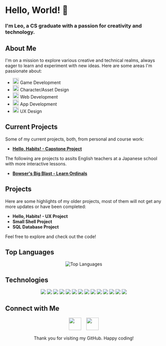 # Hello, World! 👋

### I'm Leo, a CS graduate with a passion for creativity and technology.

## About Me
 
I'm on a mission to explore various creative and technical realms, always eager to learn and experiment with new ideas. Here are some areas I'm passionate about:

- <img src="https://img.icons8.com/?size=100&id=39848&format=png&color=000000" alt="Unity Icon" width="20" height="20"/> Game Development
- <img src="https://img.icons8.com/?size=100&id=65231&format=png&color=000000" alt="Blender Icon" width="20" height="20"/> Character/Asset Design  
- <img src="https://img.icons8.com/color/48/000000/visual-studio-code-2019.png" alt="VS Code Icon" width="20" height="20"/> Web Development
- <img src="https://img.icons8.com/color/48/000000/swift.png" alt="Swift Icon" width="20" height="20"/> App Development
- <img src="https://img.icons8.com/color/48/000000/figma" alt="Figma Icon" width="20" height="20"/> UX Design

## Current Projects
Some of my current projects, both, from personal and course work:

- [**Hello, Habits! - Capstone Project**](https://github.com/hellogaray/Portfolio-Project-Hello-Habits)

The following are projects to assits English teachers at a Japanese school with more interactive lessons.

- [**Bowser's Big Blast - Learn Ordinals**](https://github.com/hellogaray/Genkai-Bowsers-Big-Blast)

## Projects

Here are some highlights of my older projects, most of them will not get any more updates or have been completed:

- **Hello, Habits! - UX Project**
- **Small Shell Project**
- **SQL Database Project**

Feel free to explore and check out the code!

## Top Languages

<p align="center">
  <img src="https://github-readme-stats.vercel.app/api/top-langs/?username=hellogaray&layout=compact" alt="Top Languages" />
</p>

## Technologies

<p align="center">
  <img src="https://img.icons8.com/color/48/000000/html-5.png"/>
  <img src="https://img.icons8.com/color/48/000000/css3.png"/>
  <img src="https://img.icons8.com/color/48/000000/javascript.png"/>
  <img src="https://img.icons8.com/color/48/000000/c-programming.png"/>
  <img src="https://img.icons8.com/color/48/000000/python.png"/>
  <img src="https://img.icons8.com/color/48/000000/assembly.png"/>
  <img src="https://img.icons8.com/color/48/000000/swift.png"/>
  <img src="https://img.icons8.com/color/48/000000/notion.png"/>
  <img src="https://img.icons8.com/color/48/000000/figma.png"/>
  <img src="https://img.icons8.com/color/48/000000/xcode.png"/>
  <img src="https://img.icons8.com/color/48/000000/pycharm.png"/>
  <img src="https://img.icons8.com/color/48/000000/visual-studio-code-2019.png"/>
  <img src="https://img.icons8.com/color/48/000000/unity.png"/>
  <img src="https://img.icons8.com/color/48/000000/blender-3d.png"/>
</p>

## Connect with Me

<p align="center">
  <a href="https://www.linkedin.com/in/hellogaray/"><img src="https://img.icons8.com/color/48/000000/linkedin.png" width="40" height="40"/></a>&nbsp;&nbsp;&nbsp;
  <a href="https://twitter.com/hellogaray"><img src="https://img.icons8.com/color/48/000000/twitter.png" width="40" height="40"/></a>
</p>

<p align="center">
  Thank you for visiting my GitHub. Happy coding!
</p>
